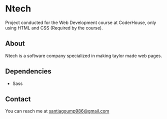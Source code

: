 # Ntech


Project conducted for the Web Development course at CoderHouse, only using HTML and CSS (Required by the course).

## About

Ntech is a software company specialized in making taylor made web pages.

## Dependencies
- Sass


## Contact

You can reach me at santiagoump986@gmail.com
